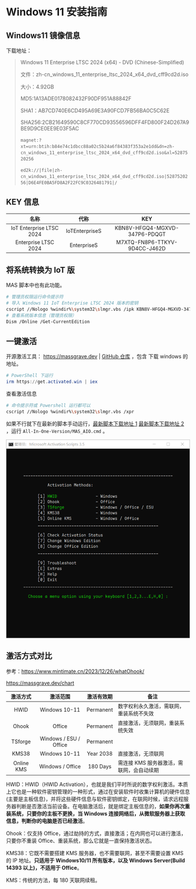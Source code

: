 # Windows 11 安装指南

## Windows11 镜像信息

下载地址：

>Windows 11 Enterprise LTSC 2024 (x64) - DVD (Chinese-Simplified)
>
>文件：zh-cn_windows_11_enterprise_ltsc_2024_x64_dvd_cff9cd2d.iso
>
>大小：4.92GB
>
>MD5:1A13ADE0178082432F90DF951A88842F
>
>SHA1：AB7CD740E6CD495A69E3A90FCD7FB56BA0C5C62E
>
>SHA256:2CB21649590C8CF770CD93556596DFF4FD800F24D267A9BE9D9CE0EE9E03F5AC
>
>`magnet:?xt=urn:btih:b84e74c1dbcc88a02c5b24a6f84383f353a2e1dd&dn=zh-cn_windows_11_enterprise_ltsc_2024_x64_dvd_cff9cd2d.iso&xl=5287520256`
>
>`ed2k://|file|zh-cn_windows_11_enterprise_ltsc_2024_x64_dvd_cff9cd2d.iso|5287520256|D6E4FE0BA5FD8A2F22FC9C0326481791|/`

## KEY 信息

|           名称           |      代称      |              KEY              |
| :----------------------: | :------------: | :---------------------------: |
| IoT Enterprise LTSC 2024 | IoTEnterpriseS | KBN8V-HFGQ4-MGXVD-347P6-PDQGT |
|   Enterprise LTSC 2024   |  EnterpriseS   | M7XTQ-FN8P6-TTKYV-9D4CC-J462D |

## 将系统转换为 IoT 版

MAS 脚本中也有此功能。

```sh
# 管理员权限运行命令提示符
# 导入 Windows 11 IoT Enterprise LTSC 2024 版本的密钥
cscript //Nologo %windir%\system32\slmgr.vbs /ipk KBN8V-HFGQ4-MGXVD-347P6-PDQGT
# 查看系统版本信息（管理员权限）
Dism /Online /Get-CurrentEdition
```

## 一键激活

开源激活工具： <https://massgrave.dev>  |  [GitHub 仓库](https://github.com/massgravel/Microsoft-Activation-Scripts) ，包含 下载 windows 的地址。

```powershell
# PowerShell 下运行
irm https://get.activated.win | iex
```

查看激活信息

```sh
# 命令提示符或 Powershell 运行都可以
cscript //Nologo %windir%\system32\slmgr.vbs /xpr
```

如果不行就下在最新的脚本手动运行，[最新脚本下载地址 1](https://github.com/massgravel/Microsoft-Activation-Scripts/archive/refs/heads/master.zip)   [最新脚本下载地址 2](https://git.activated.win/massgrave/Microsoft-Activation-Scripts/archive/master.zip) ，运行  `All-In-One-Version/MAS_AIO.cmd` 。

![mas](img/mas.png)

## 激活方式对比

参考：<https://www.mintimate.cn/2023/12/26/whatOhook/>

<https://massgrave.dev/chart>

|  激活方式  |        激活范围        | 激活有效期 | 备注                                     |
| :--------: | :--------------------: | :--------: | ---------------------------------------- |
|    HWID    |     Windows 10-11      | Permanent  | 数字权利永久激活，需联网，重装系统不失效 |
|   Ohook    |         Office         | Permanent  | 直接激活，无须联网，重装系统失效         |
|  TSforge   | Windows / ESU / Office | Permanent  |                                          |
|   KMS38    |     Windows 10-11      | Year 2038  | 直接激活，无须联网                       |
| Online KMS |    Windows / Office    |  180 Days  | 需连接 KMS 服务器激活，需联网，会自动续期  |

HWID：HWID（HWID Activation），也就是我们平时所说的数字权利激活。本质上它也是一种软件密钥管理的一种形式，通过在安装软件时收集计算机的硬件信息 (主要是主板信息)，并将这些硬件信息与软件密钥绑定，在联网时候，请求远程服务器判断是否激活当前设备。在电脑激活后，就是绑定主板信息的，**如果你再次重装系统，只要你的主板不更换，当 Windows 连接网络后，从微软服务器上获取信息，判断你的电脑是否已经激活**。

Ohook：仅支持 Office，通过劫持的方式，直接激活；在内网也可以进行激活，只要你不重装 Office、重装系统，那么它就是一直保持激活状态。

KMS38：它既不需要搭建 KMS 服务器，也不需要联网，甚至不需要设置 KMS 的 IP 地址。**只适用于 Windows10/11 所有版本，以及 Windows Server(Build 14393 以上)，不适用于 Office**。

KMS：传统的方法，每 180 天联网续租。
